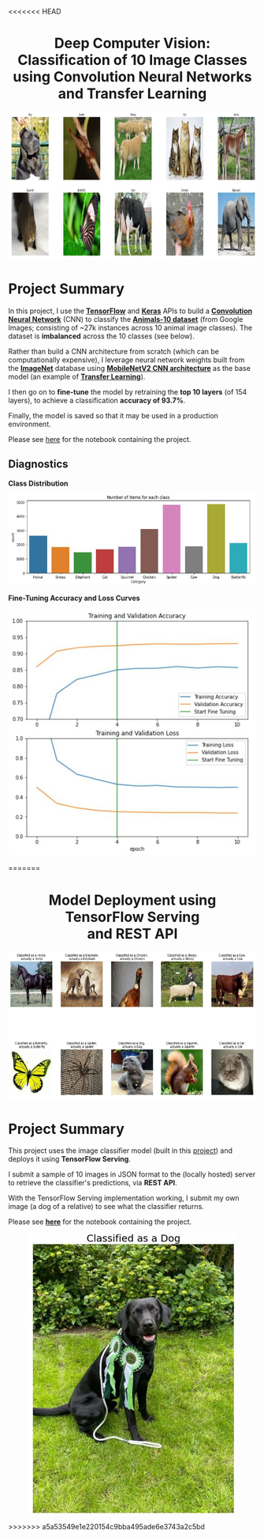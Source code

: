 <<<<<<< HEAD
<h1 align="center">Deep Computer Vision:<br>
Classification of 10 Image Classes using Convolution Neural Networks and Transfer Learning</h1>
<p align="center"><img src="https://github.com/three14consulting/Python/blob/main/DeepComputerVision/images/Animals-10.JPG?raw=true" height="300"></p>
<h1><a id='0.0'> Project Summary</a></h1>

In this project, I use the [**TensorFlow**](https://www.tensorflow.org/) and [**Keras**](https://keras.io/) APIs to build a [**Convolution Neural Network**](https://en.wikipedia.org/wiki/Convolutional_neural_network) (CNN) to classify the [**Animals-10 dataset**](https://www.kaggle.com/alessiocorrado99/animals10) (from Google Images; consisting of ~27k instances across 10 animal image classes). The dataset is **imbalanced** across the 10 classes (see below).

Rather than build a CNN architecture from scratch (which can be computationally expensive), I leverage neural network weights built from the [**ImageNet**](https://en.wikipedia.org/wiki/ImageNet) database using [**MobileNetV2 CNN architecture**](https://arxiv.org/abs/1801.04381) as the base model (an example of [**Transfer Learning**](https://en.wikipedia.org/wiki/Transfer_learning)).

I then go on to **fine-tune** the model by retraining the **top 10 layers** (of 154 layers), to achieve a classification **accuracy of 93.7%**.

Finally, the model is saved so that it may be used in a production environment.

Please see [here](https://github.com/three14consulting/Python/blob/main/DeepComputerVision/animals-10-v2.ipynb) for the notebook containing the project.

<h2>Diagnostics</h2>
<b><strong>Class Distribution</strong></b>

<p align="center"><img src="https://github.com/three14consulting/Python/blob/main/DeepComputerVision/images/class_distribution.JPG?raw=true"></p>
<b><strong>Fine-Tuning Accuracy and Loss Curves</strong></b>

<p align="center"><img src="https://github.com/three14consulting/Python/blob/main/DeepComputerVision/images/train_val_fine_tune.JPG?raw=true"></p>
=======
<h1 align="center">Model Deployment using TensorFlow Serving<br> and REST API</h1>
<p align="center"><img src="https://github.com/three14consulting/Python/blob/main/TensorFlow_Serving/images/production_images.JPG?raw=true" height="300"></p>
<h1><a id='0.0'> Project Summary</a></h1>

This project uses the image classifier model (built in this [project](https://github.com/three14consulting/Python/tree/main/DeepComputerVision)) and deploys it using **TensorFlow Serving**. 

I submit a sample of 10 images in JSON format to the (locally hosted) server to retrieve the classifier\'s predictions, via **REST API**.

With the TensorFlow Serving implementation working, I submit my own image (a dog of a relative) to see what the classifier returns.

Please see [**here**](https://github.com/three14consulting/Python/blob/main/TensorFlow_Serving/TF_Serving_REST_API.ipynb) for the notebook containing the project.
<br>
<p align="center"><img src="https://github.com/three14consulting/Python/blob/main/TensorFlow_Serving/images/dog_success.JPG?raw=true"></p>
>>>>>>> a5a53549e1e220154c9bba495ade6e3743a2c5bd
